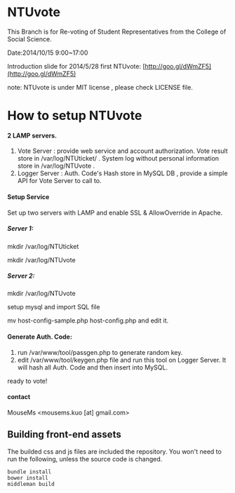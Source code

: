 NTUvote
=======

This Branch is for Re-voting of Student Representatives from the College of Social Science.

Date:2014/10/15 9:00~17:00


Introduction slide for 2014/5/28 first NTUvote: [http://goo.gl/dWmZF5](http://goo.gl/dWmZF5)

note: NTUvote is under MIT license , please check LICENSE file.

How to setup NTUvote
=======

#### 2 LAMP servers.

1. Vote Server : provide web service and account authorization. Vote result store in /var/log/NTUticket/ . System log without personal information store in /var/log/NTUvote .
2. Logger Server : Auth. Code's Hash store in MySQL DB , provide a simple API for Vote Server to call to.

#### Setup Service 

Set up two servers with LAMP and enable SSL & AllowOverride in Apache.

##### Server 1:

mkdir /var/log/NTUticket

mkdir /var/log/NTUvote

##### Server 2:

mkdir /var/log/NTUvote

setup mysql and import SQL file

mv host-config-sample.php host-config.php and edit it.


#### Generate Auth. Code:

1. run /var/www/tool/passgen.php to generate random key.
2. edit /var/www/tool/keygen.php file and run this tool on Logger Server. It will hash all Auth. Code and then insert into MySQL.

ready to vote!

#### contact
MouseMs <mousems.kuo [at] gmail.com>

## Building front-end assets

The builded css and js files are included the repository. You won't need to run the following, unless the source code is changed.

```
bundle install
bower install
middleman build
```